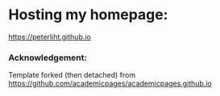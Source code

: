 # Hosting my homepage:
https://peterliht.github.io

### Acknowledgement:
Template forked (then detached) from https://github.com/academicpages/academicpages.github.io
